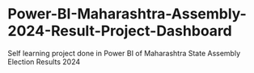 # Power-BI-Maharashtra-Assembly-2024-Result-Project-Dashboard
Self learning project done in Power BI of Maharashtra State Assembly Election Results 2024

